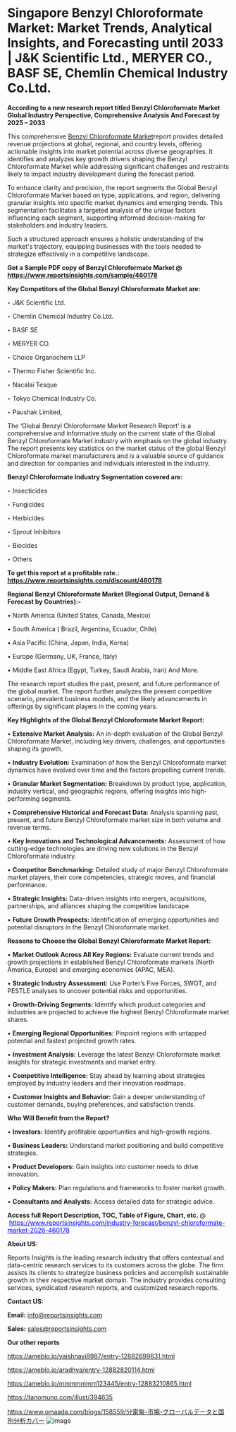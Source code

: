 # Singapore Benzyl Chloroformate Market: Market Trends, Analytical Insights, and Forecasting until 2033 | J&K Scientific Ltd., MERYER CO., BASF SE, Chemlin Chemical Industry Co.Ltd.

<strong>According to a new research report titled Benzyl Chloroformate Market Global Industry Perspective, Comprehensive Analysis And Forecast by 2025 – 2033</strong>

This comprehensive <a href=https://www.reportsinsights.com/sample/460178>Benzyl Chloroformate Market</a>report provides detailed revenue projections at global, regional, and country levels, offering actionable insights into market potential across diverse geographies. It identifies and analyzes key growth drivers shaping the Benzyl Chloroformate Market while addressing significant challenges and restraints likely to impact industry development during the forecast period.

To enhance clarity and precision, the report segments the Global Benzyl Chloroformate Market based on type, applications, and region, delivering granular insights into specific market dynamics and emerging trends. This segmentation facilitates a targeted analysis of the unique factors influencing each segment, supporting informed decision-making for stakeholders and industry leaders.

Such a structured approach ensures a holistic understanding of the market's trajectory, equipping businesses with the tools needed to strategize effectively in a competitive landscape.

<strong>Get a Sample PDF copy of Benzyl Chloroformate Market </strong><strong>@<a href=https://www.reportsinsights.com/sample/460178 style=color:#0000ff;> https://www.reportsinsights.com/sample/460178</a></strong></font>

<strong>Key Competitors of the Global Benzyl Chloroformate Market are:</strong>

‣ J&K Scientific Ltd.

‣ Chemlin Chemical Industry Co.Ltd.

‣ BASF SE

‣ MERYER CO.

‣ Choice Organochem LLP

‣ Thermo Fisher Scientific Inc.

‣ Nacalai Tesque

‣ Tokyo Chemical Industry Co.

‣ Paushak Limited,

The ‘Global Benzyl Chloroformate Market Research Report’ is a comprehensive and informative study on the current state of the Global Benzyl Chloroformate Market industry with emphasis on the global industry. The report presents key statistics on the market status of the global Benzyl Chloroformate market manufacturers and is a valuable source of guidance and direction for companies and individuals interested in the industry.

<strong>Benzyl Chloroformate Industry Segmentation covered are:</strong>

‣ Insecticides

‣ Fungicides

‣ Herbicides

‣ Sprout Inhibitors

‣ Biocides

‣ Others

<strong>To get this report at a profitable rate.: <a href=https://www.reportsinsights.com/discount/460178 style=color:#0000ff;>https://www.reportsinsights.com/discount/460178</a></strong></font>

<strong>Regional Benzyl Chloroformate Market (Regional Output, Demand &amp; Forecast by Countries):-</strong>

• North America (United States, Canada, Mexico)

• South America ( Brazil, Argentina, Ecuador, Chile)

• Asia Pacific (China, Japan, India, Korea)

• Europe (Germany, UK, France, Italy)

• Middle East Africa (Egypt, Turkey, Saudi Arabia, Iran) And More.

The research report studies the past, present, and future performance of the global market. The report further analyzes the present competitive scenario, prevalent business models, and the likely advancements in offerings by significant players in the coming years.

<strong>Key Highlights of the Global Benzyl Chloroformate Market Report:</strong>

• <strong>Extensive Market Analysis:</strong> An in-depth evaluation of the Global Benzyl Chloroformate Market, including key drivers, challenges, and opportunities shaping its growth.

• <strong>Industry Evolution:</strong> Examination of how the Benzyl Chloroformate market dynamics have evolved over time and the factors propelling current trends.

• <strong>Granular Market Segmentation:</strong> Breakdown by product type, application, industry vertical, and geographic regions, offering insights into high-performing segments.

• <strong>Comprehensive Historical and Forecast Data:</strong> Analysis spanning past, present, and future Benzyl Chloroformate market size in both volume and revenue terms.

• <strong>Key Innovations and Technological Advancements:</strong> Assessment of how cutting-edge technologies are driving new solutions in the Benzyl Chloroformate industry.

• <strong>Competitor Benchmarking:</strong> Detailed study of major Benzyl Chloroformate market players, their core competencies, strategic moves, and financial performance.

• <strong>Strategic Insights:</strong> Data-driven insights into mergers, acquisitions, partnerships, and alliances shaping the competitive landscape.

• <strong>Future Growth Prospects:</strong> Identification of emerging opportunities and potential disruptors in the Benzyl Chloroformate market.

<strong>Reasons to Choose the Global Benzyl Chloroformate Market Report:</strong>

• <strong>Market Outlook Across All Key Regions:</strong> Evaluate current trends and growth projections in established Benzyl Chloroformate markets (North America, Europe) and emerging economies (APAC, MEA).

• <strong>Strategic Industry Assessment:</strong> Use Porter’s Five Forces, SWOT, and PESTLE analyses to uncover potential risks and opportunities.

• <strong>Growth-Driving Segments:</strong> Identify which product categories and industries are projected to achieve the highest Benzyl Chloroformate market shares.

• <strong>Emerging Regional Opportunities:</strong> Pinpoint regions with untapped potential and fastest projected growth rates.

• <strong>Investment Analysis:</strong> Leverage the latest Benzyl Chloroformate market insights for strategic investments and market entry.

• <strong>Competitive Intelligence:</strong> Stay ahead by learning about strategies employed by industry leaders and their innovation roadmaps.

• <strong>Customer Insights and Behavior:</strong> Gain a deeper understanding of customer demands, buying preferences, and satisfaction trends.

<strong>Who Will Benefit from the Report?</strong>

• <strong>Investors:</strong> Identify profitable opportunities and high-growth regions.

• <strong>Business Leaders:</strong> Understand market positioning and build competitive strategies.

• <strong>Product Developers:</strong> Gain insights into customer needs to drive innovation.

• <strong>Policy Makers:</strong> Plan regulations and frameworks to foster market growth.

• <strong>Consultants and Analysts:</strong> Access detailed data for strategic advice.
</ul>
<strong>Access full Report Description, TOC, Table of Figure, Chart, etc. </strong>@  <a href=https://www.reportsinsights.com/industry-forecast/benzyl-chloroformate-market-2026-460178 style=color:#0000ff;>https://www.reportsinsights.com/industry-forecast/benzyl-chloroformate-market-2026-460178</a></font>

<strong><strong>About US</strong>:</strong>

Reports Insights is the leading research industry that offers contextual and data-centric research services to its customers across the globe. The firm assists its clients to strategize business policies and accomplish sustainable growth in their respective market domain. The industry provides consulting services, syndicated research reports, and customized research reports.

<strong>Contact US:</strong>

<p class=""""><b>Email:</b> <a href=mailto:info@reportsinsights.com>info@reportsinsights.com</a></p>
<p class=""""><b>Sales:</b> <a href=mailto:sales@reportsinsights.com>sales@reportsinsights.com</a></p>

<strong>Our other reports</strong>

<a href=https://ameblo.jp/vaishnavi8987/entry-12882699631.html>https://ameblo.jp/vaishnavi8987/entry-12882699631.html</a>

<a href=https://ameblo.jp/aradhya/entry-12882820114.html>https://ameblo.jp/aradhya/entry-12882820114.html</a>

<a href=https://ameblo.jp/mmmmmmm123445/entry-12883210865.html>https://ameblo.jp/mmmmmmm123445/entry-12883210865.html</a>

<a href=https://tanomuno.com/illust/394635>https://tanomuno.com/illust/394635</a>

<a href=https://www.omaada.com/blogs/158559/分電盤-市場-グローバルデータと国別分析カバー>https://www.omaada.com/blogs/158559/分電盤-市場-グローバルデータと国別分析カバー</a>
![image](https://github.com/user-attachments/assets/509df643-b2a9-41fe-88ba-7bbe0c90b5df)

